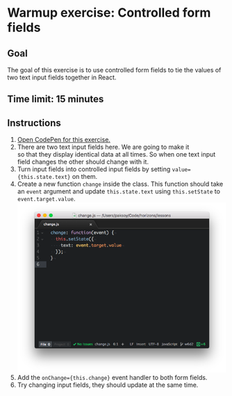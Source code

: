 # Warmup exercise: Controlled form fields

## Goal

The goal of this exercise is to use controlled form fields
to tie the values of two text input fields together in React.

## Time limit: 15 minutes

## Instructions

1. [Open CodePen for this exercise.](http://codepen.io/moose-horizons/pen/akyorq?editors=0010)
1. There are two text input fields here. We are going to make it  
   so that they display identical data at all times. So when
   one text input field changes the other should change with it.
1. Turn input fields into controlled input fields by setting
   `value={this.state.text}` on them.
1. Create a new function `change` inside the class. This function should
   take an `event` argument and update `this.state.text` using
   `this.setState` to `event.target.value`.
   ![](img/change.png)
1. Add the `onChange={this.change}` event handler to both form fields.
1. Try changing input fields, they should update at the same time.
